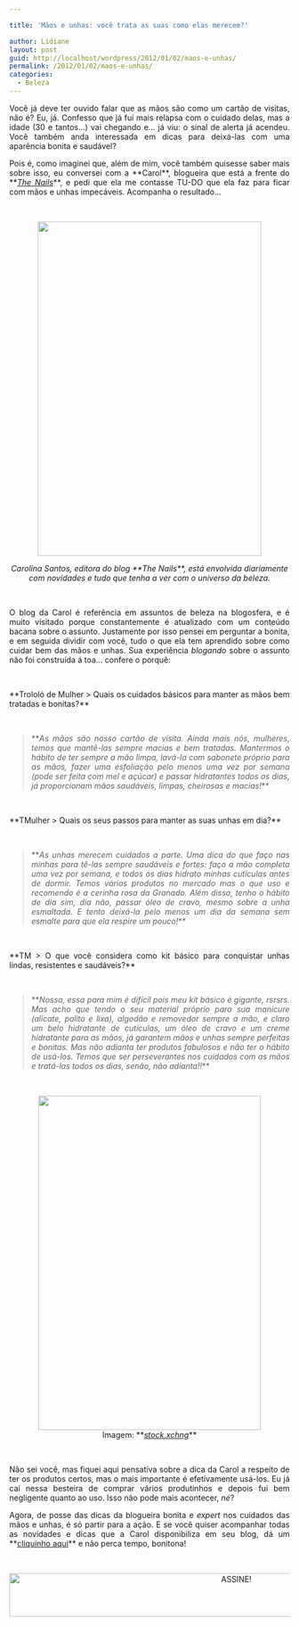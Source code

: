 ```yaml
---

title: 'Mãos e unhas: você trata as suas como elas merecem?'

author: Lidiane
layout: post
guid: http://localhost/wordpress/2012/01/02/maos-e-unhas/
permalink: /2012/01/02/maos-e-unhas/
categories:
  - Beleza
---
```

<p style="text-align: justify;">
  Você já deve ter ouvido falar que as mãos são como um cartão de visitas, não é? Eu, já. Confesso que já fui mais relapsa com o cuidado delas, mas a idade (30 e tantos…) vai chegando e… já viu: o sinal de alerta já acendeu. Você também anda interessada em dicas para deixá-las com uma aparência bonita e saudável?
</p>

<p style="text-align: justify;" align="justify">
  Pois é, como imaginei que, além de mim, você também quisesse saber mais sobre isso, eu conversei com a **Carol**, blogueira que está a frente do **<em><a href="http://www.thenails.com.br/" target="_blank">The Nails</a></em>**, e pedi que ela me contasse TU-DO que ela faz para ficar com mãos e unhas impecáveis. Acompanha o resultado…
</p>

&nbsp;

<p align="center">
  <a href="http://www.trololodemulher.com.br/blog/wp-content/uploads/2011/08/Carol-Santos.jpg"><img class="alignnone size-full wp-image-6788" title="Camera 360" src="http://www.trololodemulher.com.br/blog/wp-content/uploads/2011/08/Carol-Santos.jpg" alt="" width="402" height="600" /></a>
</p>

<p align="center">
  <em>Carolina Santos, editora do blog **The Nails**, está envolvida diariamente com novidades e tudo que tenha a ver com o universo da beleza.</em>
</p>

&nbsp;

<p style="text-align: justify;" align="justify">
  O blog da Carol é referência em assuntos de beleza na blogosfera, e é muito visitado porque constantemente é atualizado com um conteúdo bacana sobre o assunto. Justamente por isso pensei em perguntar a bonita, e em seguida dividir com você, tudo o que ela tem aprendido sobre como cuidar bem das mãos e unhas. Sua experiência <em>blogando</em> sobre o assunto não foi construída á toa… confere o porquê:
</p>

&nbsp;

<p align="justify">
  **Trololó de Mulher > Quais os cuidados básicos para manter as mãos bem tratadas e bonitas?**
</p>

&nbsp;

> <p align="justify">
>   **<em>As mãos são nosso cartão de visita. Ainda mais nós, mulheres, temos que mantê-las sempre macias e bem tratadas. Mantermos o hábito de ter sempre a mão limpa, lavá-la com sabonete próprio para as mãos, fazer uma esfoliação pelo menos uma vez por semana (pode ser feita com mel e açúcar) e passar hidratantes todos os dias, já proporcionam mãos saudáveis, limpas, cheirosas e macias!</em>**
> </p>

&nbsp;

<p align="justify">
  **TMulher > Quais os seus passos para manter as suas unhas em dia?**
</p>

&nbsp;

> <p align="justify">
>   **<em>As unhas merecem cuidados a parte. Uma dica do que faço nas minhas para tê-las sempre saudáveis e fortes: faço a mão completa uma vez por semana, e todos os dias hidrato minhas cutículas antes de dormir. Temos vários produtos no mercado mas o que uso e recomendo é a cerinha rosa da Granado. Além disso, tenho o hábito de dia sim, dia não, passar óleo de cravo, mesmo sobre a unha esmaltada. E tento deixá-la pelo menos um dia da semana sem esmalte para que ela respire um pouco!</em>**
> </p>

&nbsp;

<p align="justify">
  **TM > O que você considera como kit básico para conquistar unhas lindas, resistentes e saudáveis?**
</p>

&nbsp;

> <p align="justify">
>   **<em>Nossa, essa para mim é difícil pois meu kit básico é gigante, rsrsrs. Mas acho que tendo o seu material próprio para sua manicure (alicate, palito e lixa), algodão e removedor sempre a mão, e claro um belo hidratante de cutículas, um óleo de cravo e um creme hidratante para as mãos, já garantem mãos e unhas sempre perfeitas e bonitas. Mas não adianta ter produtos fabulosos e não ter o hábito de usá-los. Temos que ser perseverantes nos cuidados com as mãos e tratá-las todos os dias, senão, não adianta!!</em>**
> </p>

&nbsp;

<p align="center">
  <a href="http://www.trololodemulher.com.br/blog/wp-content/uploads/2011/12/MAOS-E-UNHAS.jpg"><img class="alignnone size-full wp-image-8398" title="MAOS E UNHAS" src="http://www.trololodemulher.com.br/blog/wp-content/uploads/2011/12/MAOS-E-UNHAS.jpg" alt="" width="400" height="600" /></a><br /> Imagem: **<a href="http://www.sxc.hu/" target="_blank"><em>stock.xchng</em></a>**
</p>

&nbsp;

<p style="text-align: justify;" align="justify">
  Não sei você, mas fiquei aqui pensativa sobre a dica da Carol a respeito de ter os produtos certos, mas o mais importante é efetivamente usá-los. Eu já cai nessa besteira de comprar vários produtinhos e depois fui bem negligente quanto ao uso. Isso não pode mais acontecer, <em>né</em>?
</p>

<p style="text-align: justify;" align="justify">
  Agora, de posse das dicas da blogueira bonita e <em>expert</em> nos cuidados das mãos e unhas, é só partir para a ação. E se você quiser acompanhar todas as novidades e dicas que a Carol disponibiliza em seu blog, dá um **<a href="http://www.thenails.com.br/" target="_blank">cliquinho aqui</a>** e não perca tempo, bonitona!
</p>

&nbsp;

<p align="center">
  <a href="http://feedburner.google.com/fb/a/mailverify?uri=blogBichaFemea&loc=en_US" target="_blank"><img class="alignnone size-full wp-image-10439" src="http://www.trololodemulher.com.br/blog/wp-content/uploads/2014/09/ASSINE.png" alt="ASSINE!" width="800" height="78" /></a>
</p>